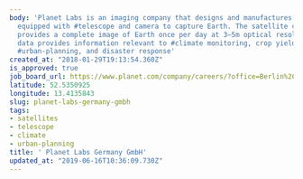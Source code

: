 ```yaml
---
body: 'Planet Labs is an imaging company that designs and manufactures miniature #satellites,
  equipped with #telescope and camera to capture Earth. The satellite constellation
  provides a complete image of Earth once per day at 3–5m optical resolution. The
  data provides information relevant to #climate monitoring, crop yield prediction,
  #urban-planning, and disaster response'
created_at: "2018-01-29T19:13:54.360Z"
is_approved: true
job_board_url: https://www.planet.com/company/careers/?office=Berlin%2C%20Germany
latitude: 52.5350925
longitude: 13.4135843
slug: planet-labs-germany-gmbh
tags:
- satellites
- telescope
- climate
- urban-planning
title: ' Planet Labs Germany GmbH'
updated_at: "2019-06-16T10:36:09.730Z"
---
```

